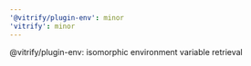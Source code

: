 ```yaml
---
'@vitrify/plugin-env': minor
'vitrify': minor
---
```


@vitrify/plugin-env: isomorphic environment variable retrieval

